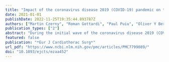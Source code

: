 ```yaml
---
title: "Impact of the coronavirus disease 2019 (COVID-19) pandemic on the care of patients with acute and chronic aortic conditions"
date: 2021-01-01
publishDate: 2022-11-25T19:35:44.893787Z
authors: ["Martin Czerny", "Roman Gottardi", "Paul Puiu", "Oliver Y Bernecker", "Rodolfo Citro", "Alessandro Della Corte", "Luca di Marco", "Martina Fink", "Yvonne Gosslau", "Peter Lukas Haldenwang", "Robin H Heijmen", "Maria Hugas-Mallorqui", "Severino Iesu", "Oyvind Jacobsen", "Arminder S Jassar", "Andrzej Juraszek", "Maciej Kolowca", "Sandro Lepidi", "Massimiliano M Marrocco-Trischitta", "Hitoshi Matsuda", "Katrin Meisenbacher", "Antonio Micari", "Kenji Minatoya", "Kay-Hyun Park", "Sven Peterss", "Michael Petrich", "Gabriele Piffaretti", "Chris Probst", "Benedikt Reutersberg", "Fabrizio Rosati", "Bruno Schachner", "Thomas Schachner", "Vitali A Sorokin", "Zoltan Szeberin", "Piotr Szopinski", "Luigi Di Tommaso", "Santi Trimarchi", "Eric L G Verhoeven", "Ferdinand Vogt", "Andreas Voetsch", "Tim Walter", "Gabriel Weiss", "Xun Yuan", "Filippo Benedetto", "Antonio De Bellis", "Mario D´ Oria", "Philipp Discher", "Andreas Zierer", "Bartosz Rylski", "Jos C van den Berg", "Thomas R Wyss", "Eduardo Bossone", "Jürg Schmidli", "Christoph Nienaber", "Giulio Accarino", "Francesco Baldascino", "Dittmar Böckler", "Claudio Corazzari", "Ilenia D´ Alessio", "Hector de Beaufort", "Christopher De Troia", "Julia Dumfarth", "Denise Galbiati", "Filippo Gorgatti", "Christian Hagl", "Marwan Hamiko", "Florian Huber", "Alexander Hyhlik-Duerr", "Gabriele Ianelli", "Ivana Iesu", "Joon-Chui Jung", "Frieda-Maria Kainz", "Athanasios Katsargyris", "Stephan Koter", "Mariusz Kusmierczyk", "Piotr Kolsut", "Balazs Lengyel", "Chiara Lomazzi", "Claudio Muneretto", "Giovanni Nava", "Thomas Nolte", "Davide Pacini", "Eliza Pleban", "Miriam Rychla", "Kazuhisa Sakamoto", "Takayuki Shijo", "Koki Yokawa", "Matthias Siepe", "Joachim Sirch", "Justus Strauch", "Jai Ajitchandra Sule", "Eva-Luca Tobler", "Corinna Walter", "Ernst Weigang"]
publication_types: ["2"]
abstract: "During the initial wave of the coronavirus disease 2019 (COVID-19) pandemic, a substantial decrease in the admission rates of patients with acute coronary syndromes (ACS) and consequently, a sharp decline in the number of emergency coronary procedures performed in Europe and the USA, were observed [1–3]."
featured: false
publication: "*Eur J Cardiothorac Surg*"
url_pdf: "https://www.ncbi.nlm.nih.gov/pmc/articles/PMC7799089/"
doi: "10.1093/ejcts/ezaa452"
---
```


